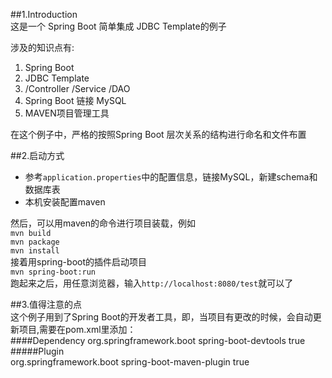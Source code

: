 ##1.Introduction  
这是一个 Spring Boot 简单集成 JDBC Template的例子  
  
涉及的知识点有:  
1. Spring Boot  
2. JDBC Template  
3. /Controller /Service /DAO  
4. Spring Boot 链接 MySQL  
5. MAVEN项目管理工具

在这个例子中，严格的按照Spring Boot 层次关系的结构进行命名和文件布置
  
##2.启动方式
- 参考`application.properties`中的配置信息，链接MySQL，新建schema和数据库表
- 本机安装配置maven  

然后，可以用maven的命令进行项目装载，例如  
	`mvn build`  
	`mvn package`  
	`mvn install`  
接着用spring-boot的插件启动项目  
	`mvn spring-boot:run`  
跑起来之后，用任意浏览器，输入`http://localhost:8080/test`就可以了  

##3.值得注意的点  
这个例子用到了Spring Boot的开发者工具，即，当项目有更改的时候，会自动更新项目,需要在pom.xml里添加：  
####Dependency
	<dependency>
		<groupId>org.springframework.boot</groupId>
		<artifactId>spring-boot-devtools</artifactId>
		<optional>true</optional>
	</dependency>  
#####Plugin  
	<plugin>
		<groupId>org.springframework.boot</groupId>
		<artifactId>spring-boot-maven-plugin</artifactId>
		<configuration>
			<fork>true</fork>
		</configuration>
	</plugin>  

